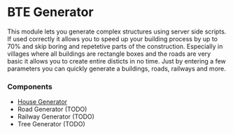 # BTE Generator

This module lets you generate complex structures using server side scripts.
If used correctly it allows you to speed up your building process by up to 70% and skip boring and repetetive parts of the construction.
Especially in villages where all buildings are rectangle boxes and the roads are very basic it allows you to create entire disticts in no time.
Just by entering a few parameters you can quickly generate a buildings, roads, railways and more.

### Components
- [House Generator](houses/house.md)
- Road Generator (TODO)
- Railway Generator (TODO)
- Tree Generator (TODO)

